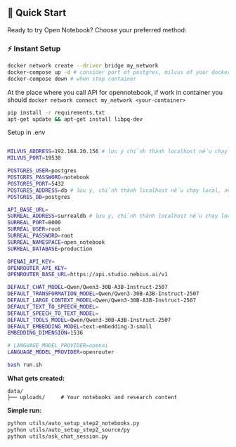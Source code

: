 ## 🚀 Quick Start

Ready to try Open Notebook? Choose your preferred method:

### ⚡ Instant Setup

```bash
docker network create --driver bridge my_network 
docker-compose up -d # consider port of postgres, milvus of your docker-compose
docker-compose down # when stop container
```

At the place where you call API for opennotebook, if work in container you should `docker network connect my_network <your-container>`
```bash
pip install -r requirements.txt
apt-get update && apt-get install libpq-dev
```

Setup in .env
```bash

MILVUS_ADDRESS=192.168.20.156 # lưu ý chỉnh thành localhost nếu chạy local
MILVUS_PORT=19530

POSTGRES_USER=postgres
POSTGRES_PASSWORD=notebook
POSTGRES_PORT=5432
POSTGRES_ADDRESS=db # lưu ý, chỉnh thành localhost nếu chạy local, nếu tạo network connect đến container chứa service db thì để nguyên
POSTGRES_DB=postgres

API_BASE_URL=
SURREAL_ADDRESS=surrealdb # lưu ý, chỉnh thành localhost nếu chạy local, nếu tạo network connect đến container suurealdb thì để nguyên
SURREAL_PORT=8000
SURREAL_USER=root
SURREAL_PASSWORD=root
SURREAL_NAMESPACE=open_notebook
SURREAL_DATABASE=production

OPENAI_API_KEY=
OPENROUTER_API_KEY=
OPENROUTER_BASE_URL=https://api.studio.nebius.ai/v1

DEFAULT_CHAT_MODEL=Qwen/Qwen3-30B-A3B-Instruct-2507
DEFAULT_TRANSFORMATION_MODEL=Qwen/Qwen3-30B-A3B-Instruct-2507
DEFAULT_LARGE_CONTEXT_MODEL=Qwen/Qwen3-30B-A3B-Instruct-2507
DEFAULT_TEXT_TO_SPEECH_MODEL=
DEFAULT_SPEECH_TO_TEXT_MODEL=
DEFAULT_TOOLS_MODEL=Qwen/Qwen3-30B-A3B-Instruct-2507
DEFAULT_EMBEDDING_MODEL=text-embedding-3-small
EMBEDDING_DIMENSION=1536

# LANGUAGE_MODEL_PROVIDER=openai 
LANGUAGE_MODEL_PROVIDER=openrouter
```

```bash
bash run.sh
```

**What gets created:**
```
data/
├── uploads/     # Your notebooks and research content
```

**Simple run:**
```bash
python utils/auto_setup_step2_notebooks.py
python utils/auto_setup_step2_source/py
python utils/ask_chat_session.py
```

